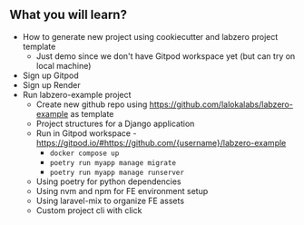 ## What you will learn?
- How to generate new project using cookiecutter and labzero project template
  - Just demo since we don't have Gitpod workspace yet (but can try on local machine) 
- Sign up Gitpod
- Sign up Render
- Run labzero-example project
  - Create new github repo using https://github.com/lalokalabs/labzero-example as template
  - Project structures for a Django application
  - Run in Gitpod workspace - https://gitpod.io/#https://github.com/{username}/labzero-example
    - `docker compose up`
    - `poetry run myapp manage migrate`
    - `poetry run myapp manage runserver`
  - Using poetry for python dependencies
  - Using nvm and npm for FE environment setup
  - Using laravel-mix to organize FE assets
  - Custom project cli with click
